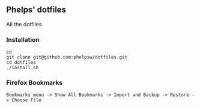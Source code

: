 ## Phelps' dotfiles

All the dotfiles

### Installation
```
cd
git clone git@github.com:phelpsw/dotfiles.git
cd dotfiles
./install.sh
```

### Firefox Bookmarks
```
Bookmarks menu -> Show All Bookmarks -> Import and Backup -> Restore -> Choose File
```

